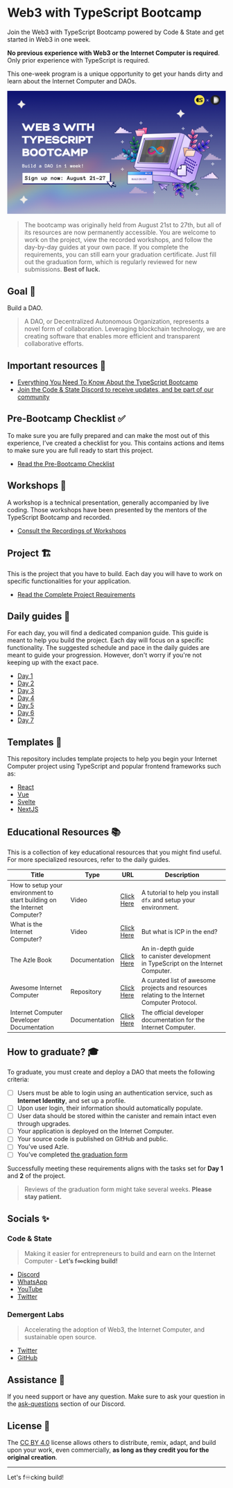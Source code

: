 # Web3 with TypeScript Bootcamp
Join the Web3 with TypeScript Bootcamp powered by Code & State and get started in Web3 in one week. <p/>
**No previous experience with Web3 or the Internet Computer is required**. Only prior experience with TypeScript is required.  <p/>
This one-week program is a unique opportunity to get your hands dirty and learn about the Internet Computer and DAOs.

<img src="./assets/main_banner.png"> </img>
> The bootcamp was originally held from August 21st to 27th, but all of its resources are now permanently accessible. You are welcome to work on the project, view the recorded workshops, and follow the day-by-day guides at your own pace. If you complete the requirements, you can still earn your graduation certificate. Just fill out the graduation form, which is regularly reviewed for new submissions. **Best of luck.**

## Goal 🎯
Build a DAO. <p>

> A DAO, or Decentralized Autonomous Organization, represents a novel form of collaboration. Leveraging blockchain technology, we are creating software that enables more efficient and transparent collaborative efforts.

## Important resources 📌
- [Everything You Need To Know About the TypeScript Bootcamp](https://medium.com/code-state/everything-you-need-to-know-about-the-typescript-bootcamp-%EF%B8%8F-fed8e64b9c51)
- [Join the Code & State Discord to receive updates, and be part of our community](https://discord.com/invite/VxC9UXpy4c)

## Pre-Bootcamp Checklist ✅
To make sure you are fully prepared and can make the most out of this experience, I’ve created a checklist for you. This contains actions and items to make sure you are full ready to start this project.

- [Read the Pre-Bootcamp Checklist](./guides/Pre-Bootcamp.MD)

## Workshops 🍿
A workshop is a technical presentation, generally accompanied by live coding. Those workshops have been presented by the mentors of the TypeScript Bootcamp and recorded. 

- [Consult the Recordings of Workshops](https://www.youtube.com/playlist?list=PLeNYxb7vPrkj3SNntZ9ANchomvAPdrU8F)


## Project 🏗️
This is the project that you have to build. Each day you will have to work on specific functionalities for your application. 

- [Read the Complete Project Requirements](./guides/Project.MD)

## Daily guides 📜
For each day, you will find a dedicated companion guide. This guide is meant to help you build the project. Each day will focus on a specific functionality. The suggested schedule and pace in the daily guides are meant to guide your progression. However, don't worry if you're not keeping up with the exact pace.
- [Day 1](./guides/days/Day_1.MD)
- [Day 2](/guides/days/Day_2.MD)
- [Day 3](/guides/days/Day_3.MD)
- [Day 4](/guides/days/Day_4.MD)
- [Day 5](/guides/days/Day_5.MD)
- [Day 6](/guides/days/Day_6.MD)
- [Day 7](/guides/days/Day_7.MD)

## Templates 🎨
This repository includes template projects to help you begin your Internet Computer project using TypeScript and popular frontend frameworks such as:
- [React](./templates/vite-react-azle/README.md)
- [Vue](./templates/vite-vue-azle/README.md)
- [Svelte](./templates/vite-svelte-azle/README.md)
- [NextJS](./templates/next-azle/README.md)

## Educational Resources 📚
This is a collection of key educational resources that you might find useful. For more specialized resources, refer to the daily guides.

| Title | Type |  URL | Description
|-----------------|-----------------|-----------------|-----------------|
| How to setup your environment to start building on the Internet Computer? | Video | [Click Here](https://www.youtube.com/watch?v=DTDP7WYU07w) | A tutorial to help you install `dfx` and setup your environment. 
| What is the Internet Computer? | Video | [Click Here](https://www.youtube.com/watch?v=CaPby7fnROE) | But what is ICP in the end?  
| The Azle Book | Documentation | [Click Here](https://demergent-labs.github.io/azle/) | An in-depth guide to canister development in TypeScript on the Internet Computer.
| Awesome Internet Computer | Repository | [Click Here](https://github.com/dfinity/awesome-internet-computer) | A curated list of awesome projects and resources relating to the Internet Computer Protocol.
| Internet Computer Developer Documentation | Documentation | [Click Here](https://internetcomputer.org/developers) | The official developer documentation for the Internet Computer.

## How to graduate? 🎓
To graduate, you must create and deploy a DAO that meets the following criteria:

- [ ] Users must be able to login using an authentication service, such as **Internet Identity**, and set up a profile.
- [ ] Upon user login, their information should automatically populate.
- [ ] User data should be stored within the canister and remain intact even through upgrades.
- [ ] Your application is deployed on the Internet Computer.
- [ ] Your source code is published on GitHub and public.
- [ ] You’ve used Azle.
- [ ] You’ve completed [the graduation form](https://forms.gle/8kHddDJhAUWdQ6S68)

Successfully meeting these requirements aligns with the tasks set for **Day 1** and **2**  of the project.

> Reviews of the graduation form might take several weeks. **Please stay patient.** 

## Socials ✨
### Code & State
> Making it easier for entrepreneurs to build and earn on the Internet Computer - **Let’s f∞cking build!**

- [Discord](https://discord.gg/VxC9UXpy4c)
- [WhatsApp](https://chat.whatsapp.com/Hw9YFSycNoH9mFdIbbRqBb)
- [YouTube](https://www.youtube.com/@codeandstate/videos)
- [Twitter](https://twitter.com/codeandstate)

### Demergent Labs
> Accelerating the adoption of Web3, the Internet Computer, and sustainable open source.
- [Twitter](https://twitter.com/demergentlabs)
- [GitHub](https://github.com/demergent-labs)

## Assistance 🙋
If you need support or have any question. Make sure to ask your question in the [ask-questions](https://discord.gg/FNSYrvJGnR) section of our Discord.

## License 📝

The [CC BY 4.0](LICENSE.MD) license allows others to distribute, remix, adapt, and build upon your work, even commercially, **as long as they credit you for the original creation**.

---
Let's f♾️cking build!